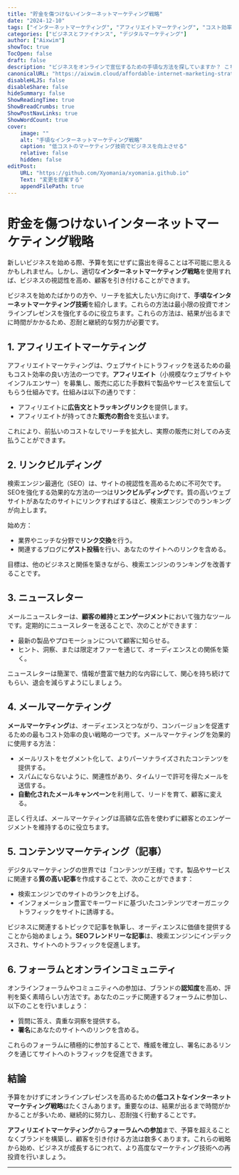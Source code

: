 ```yaml
---
title: "貯金を傷つけないインターネットマーケティング戦略"
date: "2024-12-10"
tags: ["インターネットマーケティング", "アフィリエイトマーケティング", "コスト効率の良いマーケティング", "メールマーケティング", "小規模ビジネスマーケティング"]
categories: ["ビジネスとファイナンス", "デジタルマーケティング"]
author: ["Aixwim"]
showToc: true
TocOpen: false
draft: false
description: "ビジネスをオンラインで宣伝するための手頃な方法を探していますか？ こちらの低コストで効果的なインターネットマーケティング戦略をご覧ください。予算を節約しながら視認性とリーチを増やします。"
canonicalURL: "https://aixwim.cloud/affordable-internet-marketing-strategies"
disableHLJS: false
disableShare: false
hideSummary: false
ShowReadingTime: true
ShowBreadCrumbs: true
ShowPostNavLinks: true
ShowWordCount: true
cover:
    image: ""
    alt: "手頃なインターネットマーケティング戦略"
    caption: "低コストのマーケティング技術でビジネスを向上させる"
    relative: false
    hidden: false
editPost:
    URL: "https://github.com/Xyomania/xyomania.github.io"
    Text: "変更を提案する"
    appendFilePath: true
---
```


# 貯金を傷つけないインターネットマーケティング戦略

新しいビジネスを始める際、予算を気にせずに露出を得ることは不可能に思えるかもしれません。しかし、適切な**インターネットマーケティング戦略**を使用すれば、ビジネスの視認性を高め、顧客を引き付けることができます。

ビジネスを始めたばかりの方や、リーチを拡大したい方に向けて、**手頃なインターネットマーケティング技術**を紹介します。これらの方法は最小限の投資でオンラインプレゼンスを強化するのに役立ちます。これらの方法は、結果が出るまでに時間がかかるため、忍耐と継続的な努力が必要です。

## 1. アフィリエイトマーケティング

アフィリエイトマーケティングは、ウェブサイトにトラフィックを送るための最もコスト効率の良い方法の一つです。**アフィリエイト**（小規模なウェブサイトやインフルエンサー）を募集し、販売に応じた手数料で製品やサービスを宣伝してもらう仕組みです。仕組みは以下の通りです：
- アフィリエイトに**広告文とトラッキングリンク**を提供します。
- アフィリエイトが持ってきた**販売の割合**を支払います。

これにより、前払いのコストなしでリーチを拡大し、実際の販売に対してのみ支払うことができます。

## 2. リンクビルディング

検索エンジン最適化（SEO）は、サイトの視認性を高めるために不可欠です。SEOを強化する効果的な方法の一つは**リンクビルディング**です。質の高いウェブサイトがあなたのサイトにリンクすればするほど、検索エンジンでのランキングが向上します。

始め方：
- 業界やニッチな分野で**リンク交換**を行う。
- 関連するブログに**ゲスト投稿**を行い、あなたのサイトへのリンクを含める。

目標は、他のビジネスと関係を築きながら、検索エンジンのランキングを改善することです。

## 3. ニュースレター

メールニュースレターは、**顧客の維持**と**エンゲージメント**において強力なツールです。定期的にニュースレターを送ることで、次のことができます：
- 最新の製品やプロモーションについて顧客に知らせる。
- ヒント、洞察、または限定オファーを通じて、オーディエンスとの関係を築く。

ニュースレターは簡潔で、情報が豊富で魅力的な内容にして、関心を持ち続けてもらい、退会を減らすようにしましょう。

## 4. メールマーケティング

**メールマーケティング**は、オーディエンスとつながり、コンバージョンを促進するための最もコスト効率の良い戦略の一つです。メールマーケティングを効果的に使用する方法：
- メールリストをセグメント化して、よりパーソナライズされたコンテンツを提供する。
- スパムにならないように、関連性があり、タイムリーで許可を得たメールを送信する。
- **自動化されたメールキャンペーン**を利用して、リードを育て、顧客に変える。

正しく行えば、メールマーケティングは高額な広告を使わずに顧客とのエンゲージメントを維持するのに役立ちます。

## 5. コンテンツマーケティング（記事）

デジタルマーケティングの世界では「コンテンツが王様」です。製品やサービスに関連する**質の高い記事**を作成することで、次のことができます：
- 検索エンジンでのサイトのランクを上げる。
- インフォメーション豊富でキーワードに基づいたコンテンツでオーガニックトラフィックをサイトに誘導する。

ビジネスに関連するトピックで記事を執筆し、オーディエンスに価値を提供することから始めましょう。**SEOフレンドリーな記事**は、検索エンジンにインデックスされ、サイトへのトラフィックを促進します。

## 6. フォーラムとオンラインコミュニティ

オンラインフォーラムやコミュニティへの参加は、ブランドの**認知度**を高め、評判を築く素晴らしい方法です。あなたのニッチに関連するフォーラムに参加し、以下のことを行いましょう：
- 質問に答え、貴重な洞察を提供する。
- **署名**にあなたのサイトへのリンクを含める。

これらのフォーラムに積極的に参加することで、権威を確立し、署名にあるリンクを通じてサイトへのトラフィックを促進できます。

## 結論

予算をかけずにオンラインプレゼンスを高めるための**低コストなインターネットマーケティング戦略**はたくさんあります。重要なのは、結果が出るまで時間がかかることが多いため、継続的に努力し、忍耐強く行動することです。

**アフィリエイトマーケティング**から**フォーラムへの参加**まで、予算を超えることなくブランドを構築し、顧客を引き付ける方法は数多くあります。これらの戦略から始め、ビジネスが成長するにつれて、より高度なマーケティング技術への再投資を行いましょう。

---
